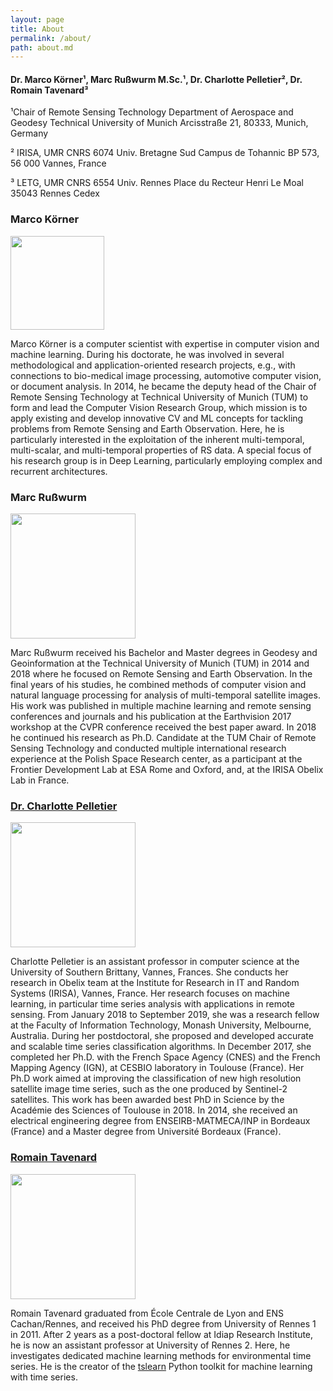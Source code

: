 ```yaml
---
layout: page
title: About
permalink: /about/
path: about.md
---
```


#### Dr. Marco Körner¹, Marc Rußwurm M.Sc.¹, Dr. Charlotte Pelletier², Dr. Romain Tavenard³

¹Chair of Remote Sensing Technology
Department of Aerospace and Geodesy
Technical University of Munich
Arcisstraße 21, 80333, Munich, Germany

² IRISA, UMR CNRS 6074
Univ. Bretagne Sud
Campus de Tohannic
BP 573, 56 000 Vannes, France

³ LETG, UMR CNRS 6554
Univ. Rennes
Place du Recteur Henri Le Moal 
35043 Rennes Cedex

### Marco Körner

<img src="{{site.baseurl}}/assets/img/marco_koerner.png" width="150"/>

Marco Körner is a computer scientist with expertise in computer vision and machine learning. During his doctorate, he was involved in several methodological and application-oriented research projects, e.g., with connections to bio-medical image processing, automotive computer vision, or document analysis.
In 2014, he became the deputy head of the Chair of Remote Sensing Technology at Technical University of Munich (TUM) to form and lead the Computer Vision Research Group, which mission is to apply existing and develop innovative CV and ML concepts for tackling problems from Remote Sensing and Earth Observation. Here, he is particularly interested in the exploitation of the inherent multi-temporal, multi-scalar, and multi-temporal properties of RS data. A special focus of his research group is in Deep Learning, particularly employing complex and recurrent architectures.

### Marc Rußwurm

<img src="{{site.baseurl}}/assets/img/marc_russwurm.jpg" width="200"/>

Marc Rußwurm received his Bachelor and Master degrees in Geodesy and Geoinformation at the Technical University of Munich (TUM) in 2014 and 2018 where he focused on Remote Sensing and Earth Observation. In the final years of his studies, he combined methods of computer vision and natural language processing for analysis of multi-temporal satellite images. His work was published in multiple machine learning and remote sensing conferences and journals and his publication at the Earthvision 2017 workshop at the CVPR conference received the best paper award. In 2018 he continued his research as Ph.D. Candidate at the TUM Chair of Remote Sensing Technology and conducted multiple international research experience at the Polish Space Research center, as a participant at the Frontier Development Lab at ESA Rome and Oxford, and, at the IRISA Obelix Lab in France.

### [Dr. Charlotte Pelletier](https://sites.google.com/site/charpelletier)

<img src="{{site.baseurl}}/assets/img/charlotte_pelletier.jpg" width="200"/>

Charlotte Pelletier is an assistant professor in computer science at the University of Southern Brittany, Vannes, Frances. She conducts her research in Obelix team at the Institute for Research in IT and Random Systems (IRISA), Vannes, France. Her research focuses on machine learning, in particular time series analysis with applications in remote sensing. From January 2018 to September 2019, she was a research fellow at the Faculty of Information Technology, Monash University, Melbourne, Australia. During her postdoctoral, she proposed and developed accurate and scalable time series classification algorithms. In December 2017, she completed her Ph.D. with the French Space Agency (CNES) and the French Mapping Agency (IGN), at CESBIO laboratory in Toulouse (France). Her Ph.D work aimed at improving the classification of new high resolution satellite image time series, such as the one produced by Sentinel-2 satellites. This work has been awarded best PhD in Science by the Académie des Sciences of Toulouse in 2018. In 2014, she received an electrical engineering degree from ENSEIRB-MATMECA/INP in Bordeaux (France) and a Master degree from Université Bordeaux (France).

### [Romain Tavenard](https://rtavenar.github.io/research/bio.html)

<img src="{{site.baseurl}}/assets/img/romain_tavenard.jpg" width="200"/>

Romain Tavenard graduated from École Centrale de Lyon and ENS Cachan/Rennes, and received his PhD degree from University of Rennes 1 in 2011. After 2 years as a post-doctoral fellow at Idiap Research Institute, he is now an assistant professor at University of Rennes 2. Here, he investigates dedicated machine learning methods for environmental time series. He is the creator of the [tslearn](https://tslearn.readthedocs.io/en/latest/) Python toolkit for machine learning with time series. 
